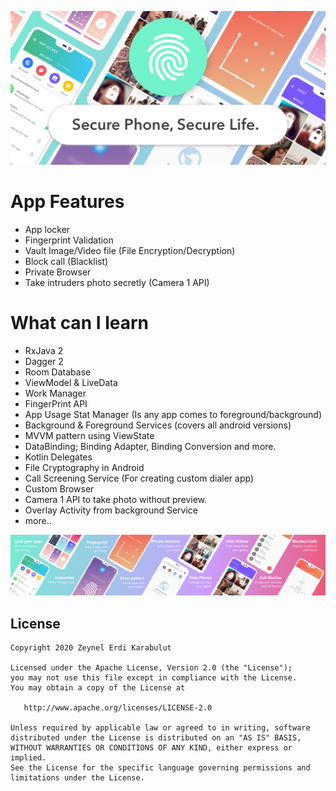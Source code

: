 
<p align="center">
  <img src="https://raw.githubusercontent.com/ZeynelErdiKarabulut/AppLocker/master/art/cover.png">
</p>


# App Features
* App locker
* Fingerprint Validation
* Vault Image/Video file (File Encryption/Decryption)
* Block call (Blacklist)
* Private Browser
* Take intruders photo secretly (Camera 1 API)

# What can I learn
* RxJava 2
* Dagger 2
* Room Database
* ViewModel & LiveData
* Work Manager
* FingerPrint API
* App Usage Stat Manager (Is any app comes to foreground/background)
* Background & Foreground Services (covers all android versions)
* MVVM pattern using ViewState
* DataBinding; Binding Adapter, Binding Conversion and more.
* Kotlin Delegates
* File Cryptography in Android
* Call Screening Service (For creating custom dialer app)
* Custom Browser
* Camera 1 API to take photo without preview.
* Overlay Activity from background Service
* more..

<p align="center">
  <img src="https://raw.githubusercontent.com/ZeynelErdiKarabulut/AppLocker/master/art/fullcover.png">
</p>


License
--------


    Copyright 2020 Zeynel Erdi Karabulut

    Licensed under the Apache License, Version 2.0 (the "License");
    you may not use this file except in compliance with the License.
    You may obtain a copy of the License at

       http://www.apache.org/licenses/LICENSE-2.0

    Unless required by applicable law or agreed to in writing, software
    distributed under the License is distributed on an "AS IS" BASIS,
    WITHOUT WARRANTIES OR CONDITIONS OF ANY KIND, either express or implied.
    See the License for the specific language governing permissions and
    limitations under the License.


